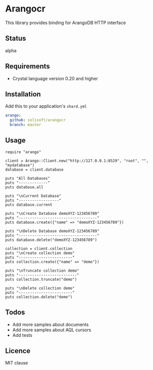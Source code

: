 # Arangocr

This library provides binding for ArangoDB HTTP interface

## Status

alpha

## Requirements

* Crystal language version 0.20 and higher

## Installation

Add this to your application's `shard.yml`

````yaml
arango:
  github: solisoft/arangocr
  branch: master
````

## Usage

````crystal
require "arango"

client = Arango::Client.new("http://127.0.0.1:8529", "root", "", "mydatabase")
database = client.database

puts "All Databases"
puts "-------------"
puts database.all

puts "\nCurrent Database"
puts "------------------"
puts database.current

puts "\nCreate Database demoXYZ-123456789"
puts "-----------------------------------"
puts database.create({"name" => "demoXYZ-123456789"})

puts "\nDelete Database demoXYZ-123456789"
puts "-----------------------------------"
puts database.delete("demoXYZ-123456789")

collection = client.collection
puts "\nCreate collection demo"
puts "------------------------"
puts collection.create({"name" => "demo"})

puts "\nTruncate collection demo"
puts "--------------------------"
puts collection.truncate("demo")

puts "\nDelete collection demo"
puts "------------------------"
puts collection.delete("demo")
````

## Todos

* Add more samples about documents
* Add more samples about AQL cursors
* Add tests

## Licence

MIT clause